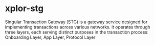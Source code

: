 # xplor-stg
Singular Transaction Gateway (STG) is a gateway service designed for implementing transactions across various networks. It operates through three layers, each serving distinct purposes in the transaction process: Onboarding Layer, App Layer, Protocol Layer
